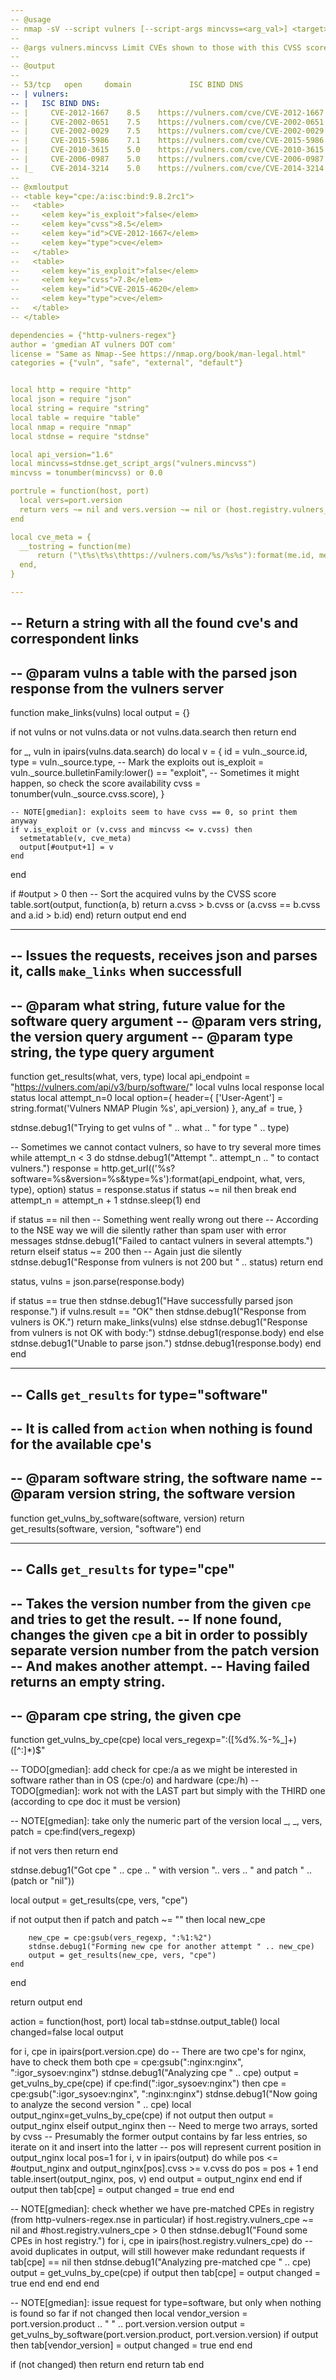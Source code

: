 ```yaml
---
-- @usage
-- nmap -sV --script vulners [--script-args mincvss=<arg_val>] <target>
--
-- @args vulners.mincvss Limit CVEs shown to those with this CVSS score or greater.
--
-- @output
--
-- 53/tcp   open     domain             ISC BIND DNS
-- | vulners:
-- |   ISC BIND DNS:
-- |     CVE-2012-1667    8.5    https://vulners.com/cve/CVE-2012-1667
-- |     CVE-2002-0651    7.5    https://vulners.com/cve/CVE-2002-0651
-- |     CVE-2002-0029    7.5    https://vulners.com/cve/CVE-2002-0029
-- |     CVE-2015-5986    7.1    https://vulners.com/cve/CVE-2015-5986
-- |     CVE-2010-3615    5.0    https://vulners.com/cve/CVE-2010-3615
-- |     CVE-2006-0987    5.0    https://vulners.com/cve/CVE-2006-0987
-- |_    CVE-2014-3214    5.0    https://vulners.com/cve/CVE-2014-3214
--
-- @xmloutput
-- <table key="cpe:/a:isc:bind:9.8.2rc1">
--   <table>
--     <elem key="is_exploit">false</elem>
--     <elem key="cvss">8.5</elem>
--     <elem key="id">CVE-2012-1667</elem>
--     <elem key="type">cve</elem>
--   </table>
--   <table>
--     <elem key="is_exploit">false</elem>
--     <elem key="cvss">7.8</elem>
--     <elem key="id">CVE-2015-4620</elem>
--     <elem key="type">cve</elem>
--   </table>
-- </table>

dependencies = {"http-vulners-regex"}
author = 'gmedian AT vulners DOT com'
license = "Same as Nmap--See https://nmap.org/book/man-legal.html"
categories = {"vuln", "safe", "external", "default"}


local http = require "http"
local json = require "json"
local string = require "string"
local table = require "table"
local nmap = require "nmap"
local stdnse = require "stdnse"

local api_version="1.6"
local mincvss=stdnse.get_script_args("vulners.mincvss")
mincvss = tonumber(mincvss) or 0.0

portrule = function(host, port)
  local vers=port.version
  return vers ~= nil and vers.version ~= nil or (host.registry.vulners_cpe ~= nil)
end

local cve_meta = {
  __tostring = function(me)
      return ("\t%s\t%s\thttps://vulners.com/%s/%s%s"):format(me.id, me.cvss or "", me.type, me.id, me.is_exploit and '\t*EXPLOIT*' or '')
  end,
}

---
```

-- Return a string with all the found cve's and correspondent links
--
-- @param vulns a table with the parsed json response from the vulners server
--
function make_links(vulns)
  local output = {}

  if not vulns or not vulns.data or not vulns.data.search then
    return
  end

  for _, vuln in ipairs(vulns.data.search) do
    local v = {
      id = vuln._source.id,
      type = vuln._source.type,
      -- Mark the exploits out
      is_exploit = vuln._source.bulletinFamily:lower() == "exploit",
      -- Sometimes it might happen, so check the score availability
      cvss = tonumber(vuln._source.cvss.score),
    }

    -- NOTE[gmedian]: exploits seem to have cvss == 0, so print them anyway
    if v.is_exploit or (v.cvss and mincvss <= v.cvss) then
      setmetatable(v, cve_meta)
      output[#output+1] = v
    end
  end

  if #output > 0 then
    -- Sort the acquired vulns by the CVSS score
    table.sort(output, function(a, b)
        return a.cvss > b.cvss or (a.cvss == b.cvss and a.id > b.id)
      end)
    return output
  end
end


---
-- Issues the requests, receives json and parses it, calls <code>make_links</code> when successfull
--
-- @param what string, future value for the software query argument
-- @param vers string, the version query argument
-- @param type string, the type query argument
--
function get_results(what, vers, type)
  local api_endpoint = "https://vulners.com/api/v3/burp/software/"
  local vulns
  local response
  local status
  local attempt_n=0
  local option={
    header={
      ['User-Agent'] = string.format('Vulners NMAP Plugin %s', api_version)
    },
    any_af = true,
  }
 
  stdnse.debug1("Trying to get vulns of " .. what .. " for type " .. type)

  -- Sometimes we cannot contact vulners, so have to try several more times
  while attempt_n < 3 do
    stdnse.debug1("Attempt ".. attempt_n .. " to contact vulners.")
    response = http.get_url(('%s?software=%s&version=%s&type=%s'):format(api_endpoint, what, vers, type), option)
    status = response.status
    if status ~= nil then
      break
    end
    attempt_n = attempt_n + 1
    stdnse.sleep(1)
  end

  if status == nil then
    -- Something went really wrong out there
    -- According to the NSE way we will die silently rather than spam user with error messages
    stdnse.debug1("Failed to cantact vulners in several attempts.")
    return
  elseif status ~= 200 then
    -- Again just die silently
    stdnse.debug1("Response from vulners is not 200 but " .. status)
    return
  end

  status, vulns = json.parse(response.body)

  if status == true then
    stdnse.debug1("Have successfully parsed json response.")
    if vulns.result == "OK" then
      stdnse.debug1("Response from vulners is OK.")
      return make_links(vulns)
    else
      stdnse.debug1("Response from vulners is not OK with body:")
      stdnse.debug1(response.body)
    end
  else
    stdnse.debug1("Unable to parse json.")
    stdnse.debug1(response.body)
  end
end


---
-- Calls <code>get_results</code> for type="software"
--
-- It is called from <code>action</code> when nothing is found for the available cpe's
--
-- @param software string, the software name
-- @param version string, the software version
--
function get_vulns_by_software(software, version)
  return get_results(software, version, "software")
end


---
-- Calls <code>get_results</code> for type="cpe"
--
-- Takes the version number from the given <code>cpe</code> and tries to get the result.
-- If none found, changes the given <code>cpe</code> a bit in order to possibly separate version number from the patch version
-- And makes another attempt.
-- Having failed returns an empty string.
--
-- @param cpe string, the given cpe
--
function get_vulns_by_cpe(cpe)
  local vers_regexp=":([%d%.%-%_]+)([^:]*)$"

  -- TODO[gmedian]: add check for cpe:/a  as we might be interested in software rather than in OS (cpe:/o) and hardware (cpe:/h)
  -- TODO[gmedian]: work not with the LAST part but simply with the THIRD one (according to cpe doc it must be version)

  -- NOTE[gmedian]: take only the numeric part of the version
  local _, _, vers, patch = cpe:find(vers_regexp)

  if not vers then
    return
  end

  stdnse.debug1("Got cpe " .. cpe .. " with version ".. vers .. " and patch " .. (patch or "nil"))

  local output = get_results(cpe, vers, "cpe")

  if not output then
    if patch and patch ~= "" then
        local new_cpe
        
        new_cpe = cpe:gsub(vers_regexp, ":%1:%2")
        stdnse.debug1("Forming new cpe for another attempt " .. new_cpe)
        output = get_results(new_cpe, vers, "cpe")
    end
  end

  return output
end


action = function(host, port)
  local tab=stdnse.output_table()
  local changed=false
  local output
  
  for i, cpe in ipairs(port.version.cpe) do
    -- There are two cpe's for nginx, have to check them both
    cpe = cpe:gsub(":nginx:nginx", ":igor_sysoev:nginx")
    stdnse.debug1("Analyzing cpe " .. cpe)
    output = get_vulns_by_cpe(cpe)
    if cpe:find(":igor_sysoev:nginx") then
      cpe = cpe:gsub(":igor_sysoev:nginx", ":nginx:nginx")
      stdnse.debug1("Now going to analyze the second version " .. cpe)
      local output_nginx=get_vulns_by_cpe(cpe)
      if not output then
        output = output_nginx
      elseif output_nginx then
        -- Need to merge two arrays, sorted by cvss
        -- Presumably the former output contains by far less entries, so iterate on it and insert into the latter
        -- pos will represent current position in output_nginx
        local pos=1
        for i, v in ipairs(output) do
          while pos <= #output_nginx and output_nginx[pos].cvss >= v.cvss do
              pos = pos + 1
          end
          table.insert(output_nginx, pos, v)
        end
        output = output_nginx
      end
    end
    if output then
      tab[cpe] = output
      changed = true
    end
  end
  
  -- NOTE[gmedian]: check whether we have pre-matched CPEs in registry (from http-vulners-regex.nse in particular)
  if host.registry.vulners_cpe ~= nil and #host.registry.vulners_cpe > 0 then 
    stdnse.debug1("Found some CPEs in host registry.")
    for i, cpe in ipairs(host.registry.vulners_cpe) do
      -- avoid duplicates in output, will still however make redundant requests
      if tab[cpe] == nil then
        stdnse.debug1("Analyzing pre-matched cpe " .. cpe)
        output = get_vulns_by_cpe(cpe)
        if output then
          tab[cpe] = output
          changed = true
        end
      end
    end
  end

  -- NOTE[gmedian]: issue request for type=software, but only when nothing is found so far
  if not changed then
    local vendor_version = port.version.product .. " " .. port.version.version
    output = get_vulns_by_software(port.version.product, port.version.version)
    if output then
      tab[vendor_version] = output
      changed = true
    end
  end

  if (not changed) then
    return
  end
  return tab
end
